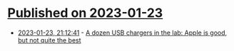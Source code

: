 # [Published on 2023-01-23](index.md)

* [2023-01-23, 21:12:41](https://news.ycombinator.com/item?id=34495115) - [A dozen USB chargers in the lab: Apple is good, but not quite the best](https://www.righto.com/2012/10/a-dozen-usb-chargers-in-lab-apple-is.html)
